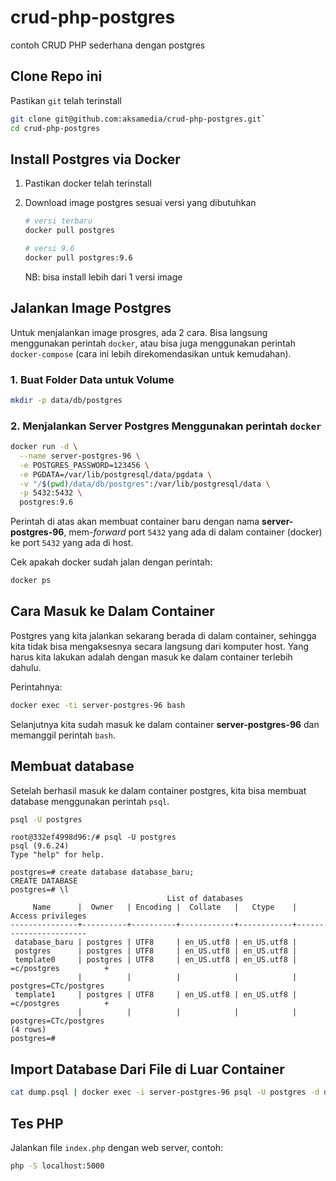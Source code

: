 # crud-php-postgres
contoh CRUD PHP sederhana dengan postgres

## Clone Repo ini

Pastikan `git` telah terinstall

```bash
git clone git@github.com:aksamedia/crud-php-postgres.git`
cd crud-php-postgres
```


## Install Postgres via Docker

1. Pastikan docker telah terinstall
2. Download image postgres sesuai versi yang dibutuhkan

    ```bash
    # versi terbaru
    docker pull postgres

    # versi 9.6
    docker pull postgres:9.6
    ```

    NB: bisa install lebih dari 1 versi image

## Jalankan Image Postgres

Untuk menjalankan image prosgres, ada 2 cara. Bisa langsung menggunakan perintah `docker`, atau bisa juga menggunakan perintah `docker-compose` (cara ini lebih direkomendasikan untuk kemudahan).

### 1. Buat Folder Data untuk Volume

```bash
mkdir -p data/db/postgres
```

### 2. Menjalankan Server Postgres Menggunakan perintah `docker`

```bash
docker run -d \
  --name server-postgres-96 \
  -e POSTGRES_PASSWORD=123456 \
  -e PGDATA=/var/lib/postgresql/data/pgdata \
  -v "/$(pwd)/data/db/postgres":/var/lib/postgresql/data \
  -p 5432:5432 \
  postgres:9.6
```

Perintah di atas akan membuat container baru dengan nama **server-postgres-96**, mem-*forward* port `5432` yang ada di dalam container (docker) ke port `5432` yang ada di host.

Cek apakah docker sudah jalan dengan perintah:

```bash
docker ps
```

## Cara Masuk ke Dalam Container

Postgres yang kita jalankan sekarang berada di dalam container, sehingga kita tidak bisa mengaksesnya secara langsung dari komputer host. Yang harus kita lakukan adalah dengan masuk ke dalam container terlebih dahulu.

Perintahnya:

```bash
docker exec -ti server-postgres-96 bash
```

Selanjutnya kita sudah masuk ke dalam container **server-postgres-96** dan memanggil perintah `bash`.

## Membuat database

Setelah berhasil masuk ke dalam container postgres, kita bisa membuat database menggunakan perintah `psql`.

```bash
psql -U postgres
```

```psql
root@332ef4998d96:/# psql -U postgres
psql (9.6.24)
Type "help" for help.

postgres=# create database database_baru;
CREATE DATABASE
postgres=# \l
                                   List of databases
     Name      |  Owner   | Encoding |  Collate   |   Ctype    |   Access privileges   
---------------+----------+----------+------------+------------+-----------------------
 database_baru | postgres | UTF8     | en_US.utf8 | en_US.utf8 | 
 postgres      | postgres | UTF8     | en_US.utf8 | en_US.utf8 | 
 template0     | postgres | UTF8     | en_US.utf8 | en_US.utf8 | =c/postgres          +
               |          |          |            |            | postgres=CTc/postgres
 template1     | postgres | UTF8     | en_US.utf8 | en_US.utf8 | =c/postgres          +
               |          |          |            |            | postgres=CTc/postgres
(4 rows)
postgres=#
```


## Import Database Dari File di Luar Container

```bash
cat dump.psql | docker exec -i server-postgres-96 psql -U postgres -d database_baru
```

## Tes PHP

Jalankan file `index.php` dengan web server, contoh:

```bash
php -S localhost:5000
```